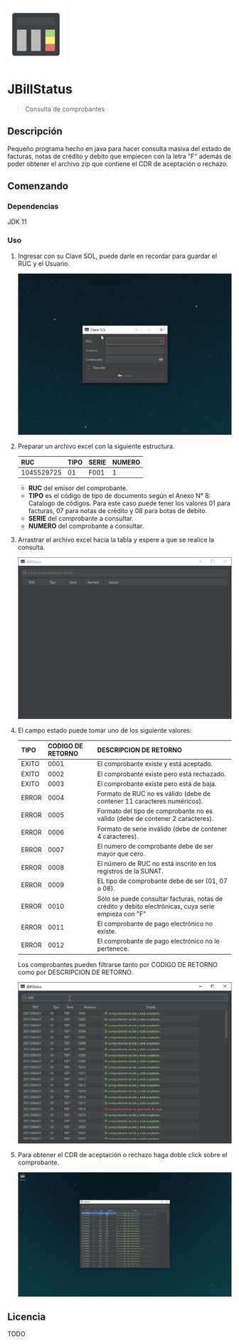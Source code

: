 <img src="https://github.com/nthny/JBillStatus/blob/master/src/main/resources/img/jbillstatus.png?raw=true" alt="logo" style="zoom:25%;" />

# JBillStatus

> Consulta de comprobantes

## Descripción

Pequeño programa hecho en java para hacer consulta masiva del estado de facturas, notas de crédito y debito que empiecen con la letra "F" además de poder obtener el archivo zip que contiene el CDR de aceptación o rechazo.

## Comenzando

### Dependencias

JDK 11

### Uso

1. Ingresar con su Clave SOL, puede darle en recordar para guardar el RUC y el Usuario. 

   ![image_1](https://github.com/nthny/JBillStatus/blob/master/screenshots/image_1.gif?raw=true)

2. Preparar un archivo excel con la siguiente estructura.

   | RUC        | TIPO | SERIE | NUMERO |
   | ---------- | ---- | ----- | ------ |
   | 1045529725 | 01   | F001  | 1      |

   - **RUC** del emisor del comprobante.
   - **TIPO** es el código de tipo de documento según el Anexo N° 8: Catalogo de códigos. Para este caso puede tener los valores 01 para facturas, 07 para notas de crédito y 08 para botas de debito.
   - **SERIE** del comprobante  a consultar.
   - **NUMERO** del comprobante a consultar.

3. Arrastrar el archivo excel hacia la tabla y espere a que se realice la consulta.

   ![image_2](https://github.com/nthny/JBillStatus/blob/master/screenshots/image_2.gif?raw=true)

4. El campo estado puede tomar uno de los siguiente valores:

   | TIPO  | CODIGO DE RETORNO | DESCRIPCION DE RETORNO                                       |
   | ----- | ----------------- | ------------------------------------------------------------ |
   | EXITO | 0001              | El comprobante existe y está aceptado.                       |
   | EXITO | 0002              | El comprobante existe pero está rechazado.                   |
   | EXITO | 0003              | El comprobante existe pero está de baja.                     |
   | ERROR | 0004              | Formato de RUC no es válido (debe de contener 11 caracteres numéricos). |
   | ERROR | 0005              | Formato del tipo de comprobante no es válido (debe de contener 2 caracteres). |
   | ERROR | 0006              | Formato de serie inválido (debe de contener 4 caracteres).   |
   | ERROR | 0007              | El numero de comprobante debe de ser mayor que cero.         |
   | ERROR | 0008              | El número de RUC no está inscrito en los registros de la SUNAT. |
   | ERROR | 0009              | EL tipo de comprobante debe de ser (01, 07 o 08).            |
   | ERROR | 0010              | Sólo se puede consultar facturas, notas de crédito y debito electrónicas, cuya serie empieza con "F" |
   | ERROR | 0011              | El comprobante de pago electrónico no existe.                |
   | ERROR | 0012              | El comprobante de pago electrónico no le pertenece.          |

   Los comprobantes pueden filtrarse tanto por CODIGO DE RETORNO como por DESCRIPCION DE RETORNO.

   ![image_3](https://github.com/nthny/JBillStatus/blob/master/screenshots/image_3.gif?raw=true)

5. Para obtener el CDR de aceptación o rechazo haga doble click sobre el comprobante.

   ![image_4](https://github.com/nthny/JBillStatus/blob/master/screenshots/image_4.gif?raw=true)

   

## Licencia

TODO